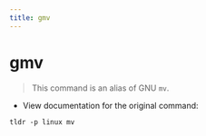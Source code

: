 ```yaml
---
title: gmv
---
```

# gmv

> This command is an alias of GNU `mv`.

- View documentation for the original command:

`tldr -p linux mv`
